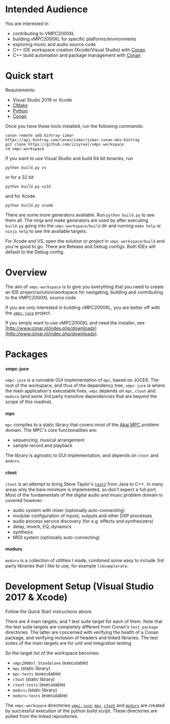 # Intended Audience

You are interested in

* contributing to VMPC2000XL
* building vMPC2000XL for specific platforms/environments
* exploring music and audio source code
* C++ IDE workspace creation (Xcode/Visual Studio) with [Conan](https://conan.io/)
* C++ build automation and package management with [Conan](https://conan.io/)

# Quick start

Requirements:
- Visual Studio 2019 or Xcode
- [CMake](https://cmake.org/)
- [Python](https://www.python.org/downloads/)
- [Conan](https://docs.conan.io/en/latest/installation.html)

Once you have these tools installed, run the following commands:
```
conan remote add bintray-izmar https://api.bintray.com/conan/izmar/izmar-conan-dev-bintray
git clone https://github.com/izzyreal/vmpc-workspace
cd vmpc-workspace
```
If you want to use Visual Studio and build 64 bit binaries, run
```
python build.py vs
```
or for a 32 bit
```
python build.py vs32
```
and for Xcode
```
python build.py xcode
```

There are some more generators available. Run `python build.py` to see them all. The ninja and make generators are used by after executing `build.py` going into the `vmpc-workspace/build` dir and running `make help` or `ninja help` to see the available targets.

For Xcode and VS, open the solution or project in `vmpc-workspace/build` and you're good to go. There are Release and Debug configs. Both IDEs will default to the Debug config.


# Overview

The aim of `vmpc-workspace` is to give you everything that you need to create an IDE project/solution/workspace for navigating, building and contributing to the VMPC2000XL source code.

If you are only interested in building vMPC2000XL, you are better off with the [`vmpc-juce`](https://github.com/izzyreal/vmpc-juce) project.

If you simply want to use vMPC2000XL and need the installer, see [http://www.izmar.nl/index.php/downloads](http://www.izmar.nl/index.php/downloads).



# Packages

#### vmpc-juce

`vmpc-juce` is a runnable GUI implementation of `mpc`, based on JUCE6. The root of the workspace, and thus of the dependency tree, `vmpc-juce` is where the main application's executable lives. `vmpc` depends on `mpc`, `ctoot` and `moduru` (and some 3rd party transitive dependencies that are beyond the scope of this readme).


#### mpc

`mpc` compiles to a static library that covers most of the [Akai MPC](https://en.wikipedia.org/wiki/Akai_MPC) problem domain. The MPC's core functionalities are:

- sequencing, musical arrangement
- sample record and playback

The library is agnostic to GUI implementation, and depends on `ctoot` and `moduru`.



#### ctoot

`ctoot` is an attempt to bring Steve Taylor's [`toot2`](https://github.com/toot/toot2) from Java to C++. In many areas only the bare minimum is implemented, so don't expect a full port. Most of the fundamentals of the digital audio and music problem domain is covered however:

- audio system with mixer (optionally auto-connecting)
- modular configuration of inputs, outputs and other DSP processes
- audio process service discovery (for e.g. effects and synthesizers)
- delay, reverb, EQ, dynamics
- synthesis
- MIDI system (optionally auto-connecting)

  
#### moduru

`moduru` is a collection of utilities I made, combined some easy to include 3rd party libraries that I like to use, for example `libsamplerate`.


# Development Setup (Visual Studio 2017 & Xcode)

Follow the Quick Start instructions above.

There are 4 main targets, and 1 test suite target for each of them. Note that the test suite targets are completely different from Conan's `test_package` directories. The latter are concerned with verifying the health of a Conan package, and verifying inclusion of headers and linked libraries. The test suites of the main targets are for unit and integration testing.

So the target list of the workspace becomes:

- `vmpc2000xl_Standalone` (executable)
- `mpc` (static library)
- `mpc-tests` (executable)
- `ctoot` (static library)
- `ctoot-tests` (executable)
- `moduru` (static library)
- `moduru-tests` (executable)

The `vmpc-workspace` directories [`vmpc-juce`](https://github.com/izzyreal/vmpc-juce), [`mpc`](https://github.com/izzyreal/mpc), [`ctoot`](https://github.com/izzyreal/ctoot) and [`moduru`](https://github.com/izzyreal/moduru) are created by successful execution of the python build script. These directories are pulled from the linked repositories.
